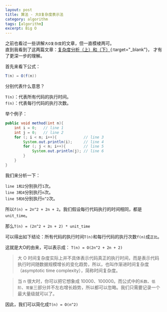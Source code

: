 ```yaml
---
layout: post
title: 算法 - 大O复杂度表示法
category: algorithm
tags: [algorithm]
excerpt: Big O
---
```


之前也看过一些讲解`大O复杂度`的文章，但一直模棱两可。  
直到我看到了这两篇文章：[复杂度分析（上）和（下）](https://time.geekbang.org/column/article/40036){:target="_blank"}， 才有了更深一步的理解。  


首先来看下公式：  

``` java
T(n) = O(f(n))
```

分别代表什么意思？  


`T(n)`：代表所有代码的执行时间。  
`f(n)`：代表每行代码的执行次数。  


举个例子：  

``` java
public void method(int n){
    int i = 0;   // line 1
    int j = 0;   // line 2
    for (; i < n; i++){            // line 3
        System.out.println(i);     // line 4
        for (; j < n; i++){        // line 5
            System.out.println(j); // line 6
        }
    }
}
```

我们来分析一下：  

`line 1和2`分别执行`1`次。  
`line 3和4`分别执行`n`次。  
`line 5和6`分别执行`n^2`次。   
 
所以`f(n) = 2n^2 + 2n + 2`。我们假设每行代码执行的时间相同，都是`unit_time`。  

那么`T(n) = (2n^2 + 2n + 2) * unit_time`

可以得出如下结论：所有代码的执行时间`T(n)`和每行代码的执行次数`f(n)`成`正比`。  

这就是大O的由来，可以表示成： `T(n) = O(2n^2 + 2n + 2)`  

> 大 O 时间复杂度实际上并不具体表示代码真正的执行时间，而是表示代码执行时间随数据规模增长的变化趋势，所以，也叫作渐进时间复杂度（asymptotic time complexity），简称时间复杂度。  

> 当 n 很大时，你可以把它想象成 10000、100000。而公式中的`系数`、`低阶`、`常量`三部分并不左右增长趋势，所以都可以忽略。我们只需要记录一个最大量级就可以了。  

因此，我们可以简化成`T(n) = O(n^2)`  